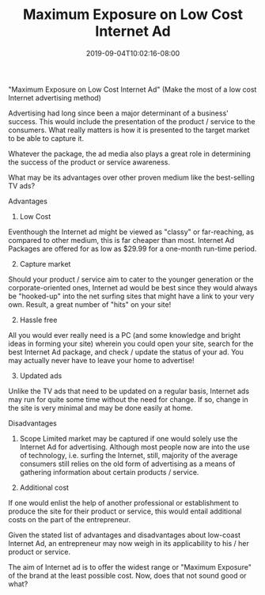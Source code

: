 ﻿---
title: "Maximum Exposure on Low Cost Internet Ad"
date: 2019-09-04T10:02:16-08:00
description: "Articles-Marketing Tips for Web Success"
featured_image: "/images/Articles-Marketing.jpg"
tags: ["Articles Marketing"]
---

"Maximum Exposure on Low Cost Internet Ad"
(Make the most of a low cost Internet advertising method)


Advertising had long since been a major determinant of a business' success.  This would include the presentation of the product / service to the consumers.  What really matters is how it is presented to the target market to be able to capture it.

Whatever the package, the ad media also plays a great role in determining the success of the product or service awareness.

What may be its advantages over other proven medium like the best-selling TV ads?  

Advantages

1. Low Cost

Eventhough the Internet ad might be viewed as "classy" or far-reaching, as compared to other medium, this is far cheaper than most.  Internet Ad Packages are offered for as low as $29.99 for a one-month run-time period.

2. Capture market

Should your product / service aim to cater to the younger generation or the corporate-oriented ones, Internet ad would be best since they would always be "hooked-up" into the net surfing sites that might have a link to your very own. Result, a great number of "hits" on your site!

2. Hassle free

All you would ever really need is a PC (and some knowledge and bright ideas in forming your site) wherein you could open your site, search for the best Internet Ad package, and check / update the status of your ad.  You may actually never have to leave your home to advertise!

3. Updated ads

Unlike the TV ads that need to be updated on a regular basis, Internet ads may run for quite some time without the need for change.  If so, change in the site is very minimal and may be done easily at home.

Disadvantages

1. Scope
Limited market may be captured if one would solely use the Internet Ad for advertising.  Although most people now are into the use of technology, i.e. surfing the Internet, still, majority of the average consumers still relies on the old form of advertising as a means of gathering information about certain products / service.

2. Additional cost

If one would enlist the help of another professional or establishment to produce the site for their product or service, this would entail additional costs on the part of the entrepreneur.  

Given the stated list of advantages and disadvantages about low-coast Internet Ad, an entrepreneur may now weigh in its applicability to his / her product or service.

The aim of Internet ad is to offer the widest range or "Maximum Exposure" of the brand at the least possible cost. Now, does that not sound good or what?

